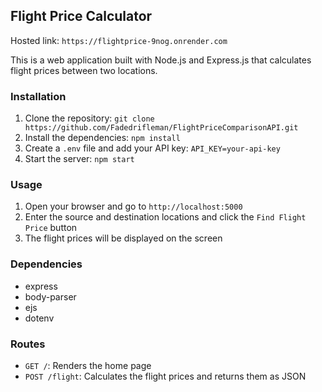 ## Flight Price Calculator

Hosted link: `https://flightprice-9nog.onrender.com`

This is a web application built with Node.js and Express.js that calculates flight prices between two locations.

### Installation

1. Clone the repository: `git clone https://github.com/Fadedrifleman/FlightPriceComparisonAPI.git`
2. Install the dependencies: `npm install`
3. Create a `.env` file and add your API key: `API_KEY=your-api-key`
4. Start the server: `npm start`

### Usage

1. Open your browser and go to `http://localhost:5000`
2. Enter the source and destination locations and click the `Find Flight Price` button
3. The flight prices will be displayed on the screen

### Dependencies

- express
- body-parser
- ejs
- dotenv

### Routes

- `GET /`: Renders the home page
- `POST /flight`: Calculates the flight prices and returns them as JSON
